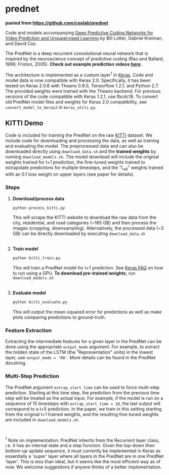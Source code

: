 # prednet

**pasted from https://github.com/coxlab/prednet**


Code and models accompanying [Deep Predictive Coding Networks for Video Prediction and Unsupervised Learning](https://arxiv.org/abs/1605.08104) by Bill Lotter, Gabriel Kreiman, and David Cox.

The PredNet is a deep recurrent convolutional neural network that is inspired by the neuroscience concept of predictive coding (Rao and Ballard, 1999; Friston, 2005).
**Check out example prediction videos [here](https://coxlab.github.io/prednet/).**

The architecture is implemented as a custom layer<sup>1</sup> in [Keras](http://keras.io/).
Code and model data is now compatible with Keras 2.0.
Specifically, it has been tested on Keras 2.0.6 with Theano 0.9.0, Tensorflow 1.2.1, and Python 2.7.
The provided weights were trained with the Theano backend.
For previous versions of the code compatible with Keras 1.2.1, use fbcdc18.
To convert old PredNet model files and weights for Keras 2.0 compatibility, see ```convert_model_to_keras2``` in `keras_utils.py`.
<br>

## KITTI Demo

Code is included for training the PredNet on the raw [KITTI](http://www.cvlibs.net/datasets/kitti/) dataset.
We include code for downloading and processing the data, as well as training and evaluating the model.
The preprocessed data and can also be downloaded directly using `download_data.sh` and the **trained weights** by running `download_models.sh`.
The model download will include the original weights trained for t+1 prediction, the fine-tuned weights trained to extrapolate predictions for multiple timesteps,  and the "L<sub>all</sub>" weights trained with an 0.1 loss weight on upper layers (see paper for details).

### Steps
1. **Download/process data**
	```bash
	python process_kitti.py
	```
	This will scrape the KITTI website to download the raw data from the city, residential, and road categories (~165 GB) and then process the images (cropping, downsampling).
	Alternatively, the processed data (~3 GB) can be directly downloaded by executing `download_data.sh`
	<br>
	<br>

2. **Train model**
	```bash
	python kitti_train.py
	```
	This will train a PredNet model for t+1 prediction.
	See [Keras FAQ](http://keras.io/getting-started/faq/#how-can-i-run-keras-on-gpu) on how to run using a GPU.
	**To download pre-trained weights**, run `download_models.sh`
	<br>
	<br>

3. **Evaluate model**
	```bash
	python kitti_evaluate.py
	```
	This will output the mean-squared error for predictions as well as make plots comparing predictions to ground-truth.

### Feature Extraction
Extracting the intermediate features for a given layer in the PredNet can be done using the appropriate ```output_mode``` argument. For example, to extract the hidden state of the LSTM (the "Representation" units) in the lowest layer, use ```output_mode = 'R0'```. More details can be found in the PredNet docstring.

### Multi-Step Prediction
The PredNet argument ```extrap_start_time``` can be used to force multi-step prediction. Starting at this time step, the prediction from the previous time step will be treated as the actual input. For example, if the model is run on a sequence of 15 timesteps with ```extrap_start_time = 10```, the last output will correspond to a t+5 prediction. In the paper, we train in this setting starting from the original t+1 trained weights, and the resulting fine-tuned weights are included in `download_models.sh`.

<br>

<sup>1</sup> Note on implementation:  PredNet inherits from the Recurrent layer class, i.e. it has an internal state and a step function. Given the top-down then bottom-up update sequence, it must currently be implemented in Keras as essentially a 'super' layer where all layers in the PredNet are in one PredNet 'layer'. This is less than ideal, but it seems like the most efficient way as of now. We welcome suggestions if anyone thinks of a better implementation.  
